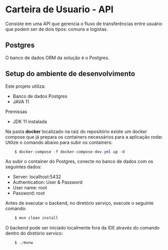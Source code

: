 # Carteira de Usuario - API
Consiste em uma API que gerencia o fluxo de transferências entre usuário que podem ser de dois tipos: comuns e logistas.

## Postgres
O banco de dados ORM da solução é o Postgres.

## Setup do ambiente de desenvolvimento
Este projeto utiliza:
* Banco de dados Postgres
* JAVA 11

Premissas
* JDK 11 instalada

Na pasta **docker** localizado na raiz do repositório existe um docker compose que já prepara os containers necessários para a aplicação rodar.
Utilize o comando abaixo para subir os containers:
```` Java
    $ docker-compose -f docker-compose-dev.yml up -d
```` 

Ao subir o container do Postgres, conecte no banco de dados com os seguintes dados:
* Server: localhost:5432
* Authentication: User & Password
* User name: root
* Password: root

Antes de executar o backend, no diretório serviço, execute o seguinte comando:
```` Java
    $ mvn clean install
```` 

O backend pode ser iniciado localmente fora da IDE através do comando dentro do diretório servico:

```` Java
    $ ./mvnw
```` 